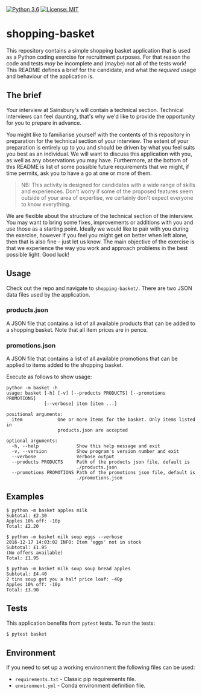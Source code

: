 [![Python 3.6](https://img.shields.io/badge/python-3.6-blue.svg)](https://www.python.org/downloads/release/python-360/)
[![License: MIT](https://img.shields.io/badge/License-MIT-yellow.svg)](https://opensource.org/licenses/MIT)


# shopping-basket
This repository contains a simple shopping basket application that is used as a
Python coding exercise for recruitment purposes. For that reason the code and
tests _may_ be incomplete and (maybe) not all of the tests work! This README
defines a brief for the candidate, and what the _required_ usage and behaviour
of the application is.

## The brief
Your interview at Sainsbury's will contain a technical section. Technical
interviews can feel daunting, that's why we'd like to provide the opportunity
for you to prepare in advance.

You might like to familiarise yourself with the contents of this repository in
preparation for the technical section of your interview. The extent of your
preparation is entirely up to you and should be driven by what you feel suits
you best as an individual. We will want to discuss this application with you,
as well as any observations you may have. Furthermore, at the bottom of this
README is list of some possible future requirements that we might, if time
permits, ask you to have a go at one or more of them.

> NB: This activity is designed for candidates with a wide range of skills and
> experiences. Don't worry if some of the proposed features seem outside of
> your area of expertise, we certainly don't expect everyone to know everything.

We are flexible about the structure of the technical section of the interview.
You may want to bring some fixes, improvements or additions with you and use
those as a starting point. Ideally we would like to pair with you during the
exercise, however if you feel you might get on better when left alone, then
that is also fine - just let us know. The main objective of the exercise is
that we experience the way you work and approach problems in the best possible
light. Good luck!

## Usage
Check out the repo and navigate to `shopping-basket/`.  There are two JSON
data files used by the application.

### products.json
A JSON file that contains a list of all available products that can be added
to a shopping basket. Note that all item prices are in pence.
 
### promotions.json
A JSON file that contains a list of all available promotions that can be
applied to items added to the shopping basket.

Execute as follows to show usage:
```
python -m basket -h
usage: basket [-h] [-v] [--products PRODUCTS] [--promotions PROMOTIONS]
              [--verbose] item [item ...]

positional arguments:
  item             One or more items for the basket. Only items listed in
                   products.json are accepted

optional arguments:
  -h, --help              Show this help message and exit
  -v, --version           Show program's version number and exit
  --verbose               Verbose output
  --products PRODUCTS     Path of the products json file, default is
                          ./products.json
  --promotions PROMOTIONS Path of the promotions json file, default is
                          ./promotions.json  
```

## Examples
```
$ python -m basket apples milk
Subtotal: £2.30
Apples 10% off: -10p
Total: £2.20
```
```
$ python -m basket milk soup eggs --verbose
2016-12-17 14:03:02 INFO: Item 'eggs' not in stock
Subtotal: £1.95
(No offers available)
Total: £1.95
```
```
$ python -m basket milk soup soup bread apples
Subtotal: £4.40
2 tins soup get you a half price loaf: -40p
Apples 10% off: -10p
Total: £3.90
```

## Tests
This application benefits from `pytest` tests. To run the tests:
```bash
$ pytest basket
``` 

## Environment
If you need to set up a working environment the following files can be used:

- `requirements.txt` - Classic pip requirements file.
- `environment.yml` - Conda environment definition file.
